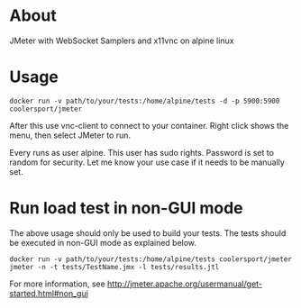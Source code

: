 # About
JMeter with WebSocket Samplers and x11vnc on alpine linux

# Usage

    docker run -v path/to/your/tests:/home/alpine/tests -d -p 5900:5900 coolersport/jmeter

After this use vnc-client to connect to your container.
Right click shows the menu, then select JMeter to run.

Every runs as user alpine. This user has sudo rights.
Password is set to random for security. Let me know your
use case if it needs to be manually set.

# Run load test in non-GUI mode

The above usage should only be used to build your tests. The tests should be executed in non-GUI mode as explained below.

    docker run -v path/to/your/tests:/home/alpine/tests coolersport/jmeter jmeter -n -t tests/TestName.jmx -l tests/results.jtl

For more information, see <http://jmeter.apache.org/usermanual/get-started.html#non_gui>
